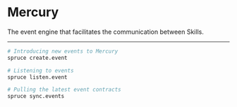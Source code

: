 # Mercury
The event engine that facilitates the communication between Skills.
****
```bash
# Introducing new events to Mercury
spruce create.event

# Listening to events
spruce listen.event

# Pulling the latest event contracts
spruce sync.events

```

